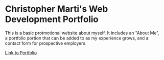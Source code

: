 # Christopher Marti's Web Development Portfolio

This is a basic protmotional website about myself. It includes an "About Me", a portfolio portion that can be added to as my experience grows, and a contact form for prospective employers.

[Link to Portfolio](https://chrisjm093.github.io/Portfolio/)